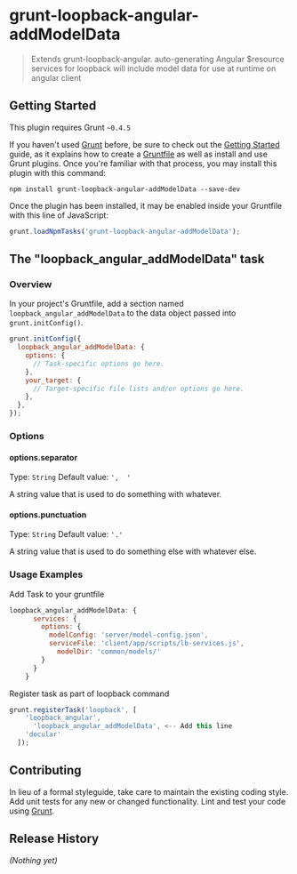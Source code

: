 # grunt-loopback-angular-addModelData

> Extends grunt-loopback-angular. auto-generating Angular $resource services for loopback will include model data for use at runtime on angular client

## Getting Started
This plugin requires Grunt `~0.4.5`

If you haven't used [Grunt](http://gruntjs.com/) before, be sure to check out the [Getting Started](http://gruntjs.com/getting-started) guide, as it explains how to create a [Gruntfile](http://gruntjs.com/sample-gruntfile) as well as install and use Grunt plugins. Once you're familiar with that process, you may install this plugin with this command:

```shell
npm install grunt-loopback-angular-addModelData --save-dev
```

Once the plugin has been installed, it may be enabled inside your Gruntfile with this line of JavaScript:

```js
grunt.loadNpmTasks('grunt-loopback-angular-addModelData');
```

## The "loopback_angular_addModelData" task

### Overview
In your project's Gruntfile, add a section named `loopback_angular_addModelData` to the data object passed into `grunt.initConfig()`.

```js
grunt.initConfig({
  loopback_angular_addModelData: {
    options: {
      // Task-specific options go here.
    },
    your_target: {
      // Target-specific file lists and/or options go here.
    },
  },
});
```

### Options

#### options.separator
Type: `String`
Default value: `',  '`

A string value that is used to do something with whatever.

#### options.punctuation
Type: `String`
Default value: `'.'`

A string value that is used to do something else with whatever else.

### Usage Examples
Add Task to your gruntfile
```js
loopback_angular_addModelData: {
      services: {
        options: {
          modelConfig: 'server/model-config.json',
          serviceFile: 'client/app/scripts/lb-services.js',
	        modelDir: 'common/models/'
        }
      }
    }
```
Register task as part of loopback command

```js
grunt.registerTask('loopback', [
    'loopback_angular',
	  'loopback_angular_addModelData', <-- Add this line
    'docular'
  ]);
```

## Contributing
In lieu of a formal styleguide, take care to maintain the existing coding style. Add unit tests for any new or changed functionality. Lint and test your code using [Grunt](http://gruntjs.com/).

## Release History
_(Nothing yet)_
